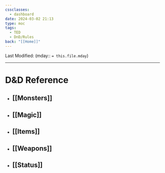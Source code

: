 ```yaml
---
cssclasses:
  - dashboard
date: 2024-03-02 21:13
type: moc
tags:
  - TED
  - DnD/Rules
back: "[[Home]]"
---
```

Last Modified: (mday:: `= this.file.mday`)

---
# D&D Reference
- ## [[Monsters]]
- ## [[Magic]]
- ## [[Items]]
- ## [[Weapons]]
- ## [[Status]]